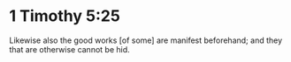 # 1 Timothy 5:25

Likewise also the good works [of some] are manifest beforehand; and they that are otherwise cannot be hid.